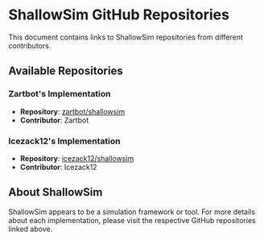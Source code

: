 # ShallowSim GitHub Repositories

This document contains links to ShallowSim repositories from different contributors.

## Available Repositories

### Zartbot's Implementation
- **Repository**: [zartbot/shallowsim](https://github.com/zartbot/shallowsim)
- **Contributor**: Zartbot

### Icezack12's Implementation  
- **Repository**: [icezack12/shallowsim](https://github.com/icezack12/shallowsim)
- **Contributor**: Icezack12

## About ShallowSim

ShallowSim appears to be a simulation framework or tool. For more details about each implementation, please visit the respective GitHub repositories linked above.